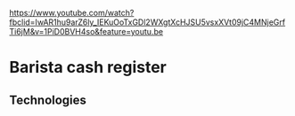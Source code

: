 https://www.youtube.com/watch?fbclid=IwAR1hu9arZ6ly_IEKuOoTxGDl2WXgtXcHJSU5vsxXVt09jC4MNjeGrfTi6jM&v=1PiD0BVH4so&feature=youtu.be

# Barista cash register

## Technologies

